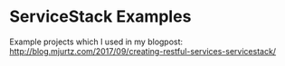 # ServiceStack Examples

Example projects which I used in my blogpost: http://blog.mjurtz.com/2017/09/creating-restful-services-servicestack/
